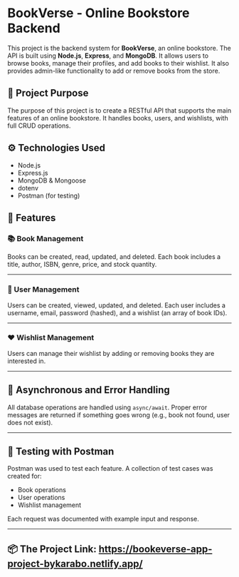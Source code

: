 # BookVerse - Online Bookstore Backend

This project is the backend system for **BookVerse**, an online bookstore. The API is built using **Node.js**, **Express**, and **MongoDB**. It allows users to browse books, manage their profiles, and add books to their wishlist. It also provides admin-like functionality to add or remove books from the store.

## 📌 Project Purpose

The purpose of this project is to create a RESTful API that supports the main features of an online bookstore. It handles books, users, and wishlists, with full CRUD operations.

## ⚙️ Technologies Used

- Node.js  
- Express.js  
- MongoDB & Mongoose  
- dotenv  
- Postman (for testing)

## 📁 Features

### 📚 Book Management

Books can be created, read, updated, and deleted. Each book includes a title, author, ISBN, genre, price, and stock quantity.

---

### 👤 User Management

Users can be created, viewed, updated, and deleted. Each user includes a username, email, password (hashed), and a wishlist (an array of book IDs).

---

### ❤️ Wishlist Management

Users can manage their wishlist by adding or removing books they are interested in.

---

## 🔐 Asynchronous and Error Handling

All database operations are handled using `async/await`. Proper error messages are returned if something goes wrong (e.g., book not found, user does not exist).

---

## 🧪 Testing with Postman

Postman was used to test each feature. A collection of test cases was created for:

- Book operations  
- User operations  
- Wishlist management  

Each request was documented with example input and response.

---

## 📦 The Project Link: https://bookeverse-app-project-bykarabo.netlify.app/

